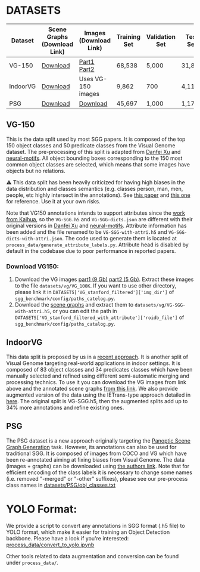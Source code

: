 # DATASETS

| Dataset  | Scene Graphs (Download Link) | Images (Download Link) | Training Set | Validation Set | Test Set |
|----------|------------------------------|------------------------|--------------|----------------|----------|
| VG-150   | [Download](https://1drv.ms/u/s!AmRLLNf6bzcir8xf9oC3eNWlVMTRDw?e=63t7Ed) | [Part1](https://cs.stanford.edu/people/rak248/VG_100K_2/images.zip)<br>[Part2](https://cs.stanford.edu/people/rak248/VG_100K_2/images2.zip) | 68,538 | 5,000 | 31,876 |
| IndoorVG | [Download](https://drive.google.com/file/d/1zfKXzmLxxYMzwlECtSch84oknCBEXTzI/view?usp=sharing) | Uses VG-150 images | 9,862 | 700 | 4,112 |
| PSG      | [Download](https://entuedu-my.sharepoint.com/personal/jingkang001_e_ntu_edu_sg/_layouts/15/onedrive.aspx?ga=1&id=%2Fpersonal%2Fjingkang001%5Fe%5Fntu%5Fedu%5Fsg%2FDocuments%2Fopenpsg%2Fdata%2Fpsg) | [Download](https://entuedu-my.sharepoint.com/:u:/r/personal/jingkang001_e_ntu_edu_sg/Documents/openpsg/data/coco.zip?csf=1&web=1&e=9Z513T) | 45,697 | 1,000 | 1,177 |


## VG-150

This is the data split used by most SGG papers. It is composed of the top 150 object classes and 50 predicate classes from the Visual Genome dataset.
The pre-processing of this split is adapted from [Danfei Xu](https://github.com/danfeiX/scene-graph-TF-release/blob/master/data_tools/README.md) and [neural-motifs](https://github.com/rowanz/neural-motifs). All object bounding boxes corresponding to the 150 most common object classes are selected, which means that some images have objects but no relations. 

:warning: This data split has been heavily criticized for having high biases in the data distribution and classes semantics (e.g. classes person, man, men, people, etc highly intersect in the annotations). See [this paper](https://openaccess.thecvf.com/content_ICCV_2019/html/Liang_VrR-VG_Refocusing_Visually-Relevant_Relationships_ICCV_2019_paper.html) and [this one](https://openaccess.thecvf.com/content/ICCV2023W/SG2RL/html/Neau_Fine-Grained_is_Too_Coarse_A_Novel_Data-Centric_Approach_for_Efficient_ICCVW_2023_paper.html?trk=article-ssr-frontend-pulse_x-social-details_comments-action_comment-text) for reference. Use it at your own risks.

Note that VG150 annotations intends to support attributes since the [work from Kaihua](https://openaccess.thecvf.com/content_CVPR_2020/html/Tang_Unbiased_Scene_Graph_Generation_From_Biased_Training_CVPR_2020_paper.html), so the ```VG-SGG.h5``` and ```VG-SGG-dicts.json``` are different with their original versions in [Danfei Xu](https://github.com/danfeiX/scene-graph-TF-release/blob/master/data_tools/README.md) and [neural-motifs](https://github.com/rowanz/neural-motifs). Attribute information has been added and the file renamed to be ```VG-SGG-with-attri.h5``` and ```VG-SGG-dicts-with-attri.json```. The code used to generate them is located at ```process_data/generate_attribute_labels.py```. Attribute head is disabled by default in the codebase due to poor performance in reported papers.

### Download VG150:
1. Download the VG images [part1 (9 Gb)](https://cs.stanford.edu/people/rak248/VG_100K_2/images.zip) [part2 (5 Gb)](https://cs.stanford.edu/people/rak248/VG_100K_2/images2.zip). Extract these images to the file `datasets/vg/VG_100K`. If you want to use other directory, please link it in `DATASETS['VG_stanford_filtered']['img_dir']` of `sgg_benchmark/config/paths_catelog.py`. 
2. Download the [scene graphs](https://1drv.ms/u/s!AmRLLNf6bzcir8xf9oC3eNWlVMTRDw?e=63t7Ed) and extract them to `datasets/vg/VG-SGG-with-attri.h5`, or you can edit the path in `DATASETS['VG_stanford_filtered_with_attribute']['roidb_file']` of `sgg_benchmark/config/paths_catalog.py`.

## IndoorVG

This data split is proposed by us in a [recent approach](https://link.springer.com/chapter/10.1007/978-3-031-55015-7_25). It is another split of Visual Genome targeting real-world applications in indoor settings. It is composed of 83 object classes and 34 predicates classes which have been manually selected and refined using different semi-automatic merging and processing technics. To use it you can download the VG images from link above and the annotated scene graphs [from this link](https://drive.google.com/file/d/1zfKXzmLxxYMzwlECtSch84oknCBEXTzI/view?usp=sharing). We also provide augmented version of the data using the IETrans-type approach detailed in [here](process_data/data_augmentation/README.md). The original split is VG-SGG.h5, then the augmented splits add up to 34% more annotations and refine existing ones.


## PSG

The PSG dataset is a new approach originally targeting the [Panoptic Scene Graph Generation](https://arxiv.org/abs/2207.11247) task. However, its annotations can also be used for traditional SGG. It is composed of images from COCO and VG which have been re-annotated aiming at fixing biases from Visual Genome. The data (images + graphs) can be downloaded using [the authors link](https://entuedu-my.sharepoint.com/:f:/g/personal/jingkang001_e_ntu_edu_sg/EgQzvsYo3t9BpxgMZ6VHaEMBDAb7v0UgI8iIAExQUJq62Q?e=fIY3zh).
Note that for efficient encoding of the class labels it is necessary to change some names (i.e. removed "-merged" or "-other" suffixes), please see our pre-process class names in [datasets/PSG/obj_classes.txt](datasets/PSG/obj_classes.txt)

# YOLO Format:

We provide a script to convert any annotations in SGG format (.h5 file) to YOLO format, which make it easier for training an Object Detection backbone. Please have a look if you're interested: [process_data/convert_to_yolo.ipynb](process_data/convert_to_yolo.ipynb)

Other tools related to data augmentation and conversion can be found under ```process_data/```.